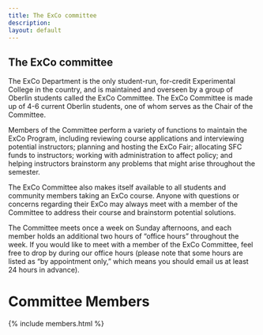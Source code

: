 ```yaml
---
title: The ExCo committee
description:
layout: default
---
```

## The ExCo committee

The ExCo Department is the only student-run, for-credit Experimental College in the country, and is maintained and overseen by a group of Oberlin students called the ExCo Committee. The ExCo Committee is made up of 4-6 current Oberlin students, one of whom serves as the Chair of the Committee.

Members of the Committee perform a variety of functions to maintain the ExCo Program, including reviewing course applications and interviewing potential instructors; planning and hosting the ExCo Fair; allocating SFC funds to instructors; working with administration to affect policy; and helping instructors brainstorm any problems that might arise throughout the semester.

The ExCo Committee also makes itself available to all students and community members taking an ExCo course. Anyone with questions or concerns regarding their ExCo may always meet with a member of the Committee to address their course and brainstorm potential solutions.

The Committee meets once a week on Sunday afternoons, and each member holds an additional two hours of “office hours” throughout the week. If you would like to meet with a member of the ExCo Committee, feel free to drop by during our office hours (please note that some hours are listed as “by appointment only,” which means you should email us at least 24 hours in advance).

# Committee Members

{% include members.html %}
